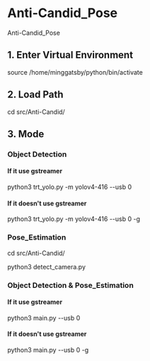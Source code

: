 # Anti-Candid_Pose
Anti-Candid_Pose

## 1. Enter Virtual Environment
source /home/minggatsby/python/bin/activate

## 2. Load Path
cd src/Anti-Candid/

## 3. Mode
### Object Detection

#### If it use gstreamer
python3 trt_yolo.py -m yolov4-416 --usb 0

#### If it doesn't use gstreamer
python3 trt_yolo.py -m yolov4-416 --usb 0 -g 


### Pose_Estimation

cd src/Anti-Candid/

python3 detect_camera.py


### Object Detection & Pose_Estimation

#### If it use gstreamer
python3 main.py --usb 0

#### If it doesn't use gstreamer
python3 main.py --usb 0 -g 
